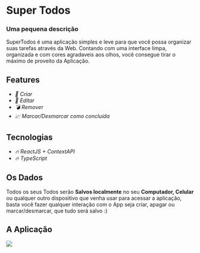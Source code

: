 # Super Todos

### Uma pequena descrição

SuperTodos é uma aplicação simples e leve para que você possa organizar suas tarefas através da Web. Contando com uma interface limpa, organizada e com cores agradaveis aos olhos, você consegue tirar o máximo de proveito da Aplicação.

## Features

- *:pencil: Criar*
- *:pencil: Editar*
- *:bomb: Remover*
- *:chart_with_upwards_trend: Marcar/Desmarcar como concluída*

## Tecnologias

- *:fire: ReactJS + ContextAPI*
- *:fire: TypeScript*

## Os Dados

Todos os seus Todos serão **Salvos localmente** no seu **Computador, Celular** ou qualquer outro dispositivo que venha usar para acessar a aplicação, basta você fazer qualquer interação com o App seja criar, apagar ou marcar/desmarcar, que tudo será salvo :)

## A Aplicação

![](https://github.com/AvilySlv/avilyslv/blob/master/projects-images/supertodo/thumb.jpg)
